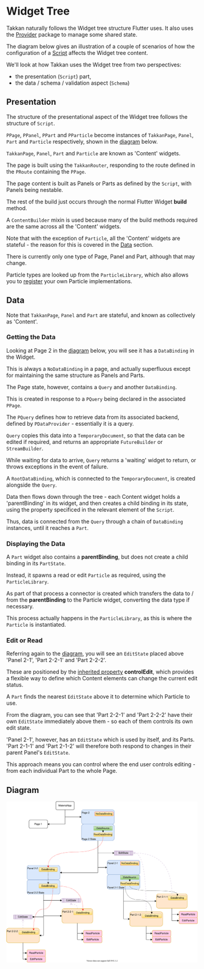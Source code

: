 # Widget Tree

Takkan naturally follows the Widget tree structure Flutter uses. It also uses the [Provider](https://pub.dev/packages/provider) package to manage some shared state.

The diagram below gives an illustration of a couple of scenarios of how the configuration of a [Script](takkan-script.md) affects the Widget tree content.

We'll look at how Takkan uses the Widget tree from two perspectives:
 
- the presentation (`Script`) part, 
- the data / schema / validation aspect (`Schema`)

## Presentation

The structure of the presentational aspect of the Widget tree follows the structure of `Script`.
  
`PPage`, `PPanel`, `PPart` and `PParticle` become instances of `TakkanPage`, `Panel`, `Part` and `Particle` respectively, shown in the [diagram](#diagram) below.

`TakkanPage`, `Panel`, `Part` and `Particle` are known as 'Content' widgets.

The page is built using the `TakkanRouter`, responding to the route defined in the `PRoute` containing the `PPage`.

The page content is built as Panels or Parts as defined by the `Script`, with Panels being nestable.

The rest of the build just occurs through the normal Flutter Widget **build** method.

A `ContentBuilder` mixin is used because many of the build methods required are the same across all the 'Content' widgets.

Note that with the exception of `Particle`, all the 'Content' widgets are stateful - the reason for this is covered in the [Data](#data) section.

There is currently only one type of Page, Panel and Part, although that may change.

Particle types are looked up from the `ParticleLibrary`, which also allows you to [register](./libraries.md#registering-with-a-library) your own Particle implementations.


## Data

Note that `TakkanPage`, `Panel` and `Part` are stateful, and known as collectively as 'Content'.

### Getting the Data

Looking at Page 2 in the [diagram](#diagram) below, you will see it has a `DataBinding` in the Widget.

This is always a `NoDataBinding` in a page, and actually superfluous except for maintaining the same structure as Panels and Parts.

The Page state, however, contains a `Query` and another `DataBinding`.  

This is created in response to a `PQuery` being declared in the associated `PPage`. 

The `PQuery` defines how to retrieve data from its associated backend, defined by `PDataProvider` - essentially it is a query.

`Query` copies this data into a `TemporaryDocument`, so that the data can be edited if required, and returns an appropriate `FutureBuilder` or `StreamBuilder`.

While waiting for data to arrive, `Query` returns a 'waiting' widget to return, or throws exceptions in the event of failure.

A `RootDataBinding`, which is connected to the `TemporaryDocument`, is created alongside the `Query`.

Data then flows down through the tree - each Content widget holds a 'parentBinding' in its widget, and then creates a child binding in its state, using the property specificed in the relevant element of the `Script`.  

Thus, data is connected from the `Query` through a chain of `DataBinding` instances, until it reaches a `Part`.

### Displaying the Data

A `Part` widget also contains a **parentBinding**, but does not create a child binding in its `PartState`.

Instead, it spawns a read or edit `Particle` as required, using the `ParticleLibrary`.

As part of that process a connector is created which transfers the data to / from the **parentBinding** to the Particle widget, converting the data type if necessary.

This process actually happens in the `ParticleLibrary`, as this is where the `Particle` is instantiated.

### Edit or Read

Referring again to the [diagram](#diagram), you will see an `EditState` placed above 'Panel 2-1', 'Part 2-2-1' and 'Part 2-2-2'. 

These are positioned by the [inherited property](takkan-script.md#inherited-properties) **controlEdit**, which provides a flexible way to define which Content elements can change the current edit status.

A `Part` finds the nearest `EditState` above it to determine which Particle to use.

From the diagram, you can see that 'Part 2-2-1' and 'Part 2-2-2' have their own `EditState` immediately above them - so each of them controls its own edit state.

'Panel 2-1', however, has an `EditState` which is used by itself, and its Parts.  'Part 2-1-1' and 'Part 2-1-2' will therefore both respond to changes in their parent Panel's `EditState`.

This approach means you can control where the end user controls editing - from each individual Part to the whole Page.   
 

## Diagram

![overview diagram](../images/widget-tree.svg)




 